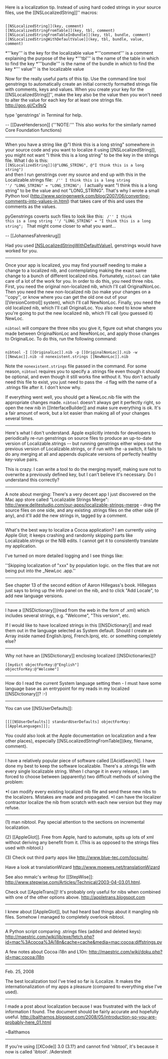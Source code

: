 

Here is a localization tip. Instead of using hard coded strings in your source files, use the [[NSLocalizedString]]'' macros: 
 
<code>
[[NSLocalizedString]](key, comment)
[[NSLocalizedStringFromTable]](key, tbl, comment)
[[NSLocalizedStringFromTableInBundle]](key, tbl, bundle, comment)
[[NSLocalizedStringWithDefaultValue]](key, tbl, bundle, value, comment)
</code>


*'''key''' is the key for the localizable value
*'''comment''' is a comment explaining the purpose of the key
*'''tbl''' is the name of the table in which to find the key
*'''bundle''' is the name of the bundle in which to find the key
*''' value''' is the localizable value


Now for the really useful parts of this tip. Use the command line tool genstrings to automatically create an initial correctly formatted strings file with comments, keys and values. When you create your key for the [[NSLocalizedString]]'', make the key also be the value then you won't need to alter the value for each key for at least one strings file. http://goo.gl/Cx9sQ

type 'genstrings' in Terminal for help.

-- [[DaveHenderson]] ('''NOTE:''' This also works for the similarly named Core Foundation functions)

----
When you have a string like @"I think this is a long string" somewhere in your source code and you want to localize it using [[NSLocalizedString]], you might not want "I think this is a long string" to be the key in the strings file. What I do is this:
<code>
    [[NSLocalizedString]](@"LONG_STRING", @"I think this is a long string") 
</code>
and then I run genstrings over my source and end up with this in the Localizable.strings file:
<code>
    /'' I think this is a long string ''/
    "LONG_STRING" = "LONG_STRING";
</code>
I actually want "I think this is a long string" to be the value and not "LONG_STRING". That's why I wrote a small Python tool (http://www.springenwerk.com/blog/2007/06/converting-comments-into-values-in.html) that takes care of this and uses the comments as the values.

pyGenstrings coverts such files to look like this:
<code>
    /'' I think this is a long string ''/
    "LONG_STRING" = "I think this is a long string";
</code>
That might come closer to what you want...

-- [[JohannesFahrenkrug]]

Had you used [[NSLocalizedStringWithDefaultValue]](), genstrings would have worked for you.

----

Once your app is localized, you may find yourself needing to make a change to a localized nib, and contemplating making the exact same change to a bunch of different localized nibs. Fortunately, <code>nibtool</code> can take care of a lot of the work for you. In order to do this, you need three nibs. First, you need the original non-localized nib, which I'll call O<nowiki/>riginalNonLoc. Then you need the new non-localized nib (so make your changes on a ''copy'', or know where you can get the old one out of your [[VersionControl]] system), which I'll call N<nowiki/>ewNonLoc. Finally, you need the old localized nib, which I'll call O<nowiki/>riginalLoc. You also need to know where you're going to put the new localized nib, which I'll call (you guessed it) N<nowiki/>ewLoc.

<code>nibtool</code> will compare the three nibs you give it, figure out what changes you made between O<nowiki/>riginalNonLoc and N<nowiki/>ewNonLoc, and apply those changes to O<nowiki/>riginalLoc. To do this, run the following command:

<code>
nibtool -I [[OriginalLoc]].nib -p [[OriginalNonLoc]].nib -w [[NewLoc]].nib -d nonexistent.strings [[NewNonLoc]].nib
</code>

Note the <code>nonexistent.strings</code> file passed in the command. For some reason, <code>nibtool</code> requires you to specify a .strings file even though it should be optional, and even though it still works fine without it. You don't actually need this file to exist, you just need to pass the <code>-d</code> flag with the name of a .strings file after it. I don't know why.

If everything went well, you should get a N<nowiki/>ewLoc.nib file with the appropriate changes made. <code>nibtool</code> doesn't always get it perfectly right, so open the new nib in [[InterfaceBuilder]] and make sure everything is ok. It's a fair amount of work, but a lot easier than making all of your changes several times.

----

Here's what I don't understand. Apple explicitly intends for developers to periodically re-run genstrings on source files to produce an up-to-date version of Localizable.strings -- but running genstrings either wipes out the previous version of Localizable.strings, or if run with the -a switch, it fails to do any merging at all and appends duplicate versions of perfectly healthy key-value pairs. 

This is crazy. I can write a tool to do the merging myself, making sure not to overwrite a previously defined key, but I can't believe it's necessary. Do I understand this correctly?

----

A note about merging: There's a very decent app I just discovered on the Mac app store called "Localizable Strings Merge": http://www.delitestudio.com/our-apps/localizable-strings-merge - drag the source files on one side, and any existing .strings files on the other side (if any), and it'll add the new strings in, tagged by a comment.

----

What's the best way to localize a Cocoa application? I am currently  using Apple Glot; it keeps crashing and randomly skipping parts like Localizable.strings or the NIB edits. I cannot get it to consistently translate my application.

I've turned on more detailed logging and I see things like:

''Skipping localization of "xxx" by population logic. on the files that are not being put into the _NewLoc .app.''

----

See chapter 13 of the second edition of Aaron Hillegass's book. Hillegass just says to bring up the info panel on the nib, and to click "Add Locale", to add new language versions.

----

I have a [[NSDictionary]](read from the web in the form of <file>.xml) which includes several strings, e.g. "Welcome", "This version", etc.

If I would like to have localized strings in this [[NSDictionary]] and read them out in the language selected as System default.
Should I create an Array inside named English.lproj, French.lproj, etc. or something completely else?

----

Why not have an [[NSDictionary]] enclosing localized [[NSDictionaries]]?

<code>[[mydict objectForKey:@"English"] objectForKey:@"Welcome"]</code>

----

How do I read the current System language setting then - I must have some language base as an entrypoint for my reads in my localized [[NSDictionary]]? :-)

----

You can use [[NSUserDefaults]]:

<code>
[[[[NSUserDefaults]] standardUserDefaults] objectForKey:[[AppleLanguages]]];
</code>

You could also look at the Apple documentation on localization and a few other places), especially [[NSLocalizedStringFromTable]](key, filename, comment).

----

I have a relatively popular piece of software called [[AcidSearch]]. I have done my best to keep the software localizable. There's a .strings file with every single localizable string. When I change it in every release, I am forced to choose between (apparently) two difficult methods of solving the problem:

*I can modify every existing localized nib file and send these new nibs to the localizers. Mistakes are made and propagated.
*I can have the localizer contractor localize the nib from scratch with each new version but they may refuse.

----

(1) man nibtool.  Pay special attention to the sections on incremental localization.

(2) [[AppleGlot]].  Free from Apple, hard to automate, spits up lots of xml without deriving any benefit from it. (This is as opposed to the strings files used with nibtool.)

(3) Check out third party apps like http://www.blue-tec.com/locsuite/.

Have a look at translationWizard http://www.moewes.net/translationWizard

See also mmalc's writeup for [[StepWise]]: http://www.stepwise.com/Articles/Technical/2003-04-03.01.html.

Check out [[AppleTrans]]!  It's probably only useful for nibs when combined with one of the other options above.  http://appletrans.blogspot.com

----

I knew about [[AppleGlot]], but had heard bad things about it mangling nib files. Somehow I managed to completely overlook nibtool.

----

A Python script comparing .strings files (added and deleted keys):
http://maestric.com/wiki/lib/exe/fetch.php?id=mac%3Acocoa%3Ai18n&cache=cache&media=mac:cocoa:diffstrings.py

A few notes about Cocoa i18n and L10n:
http://maestric.com/wiki/doku.php?id=mac:cocoa:i18n

----
Feb. 25, 2008

The best localization tool I've tried so far is iLocalize. It makes the internationalization of my apps a pleasure (compared to everything else I've used). 

----

I made a post about localization because I was frustrated with the lack of information I found. The document should be fairly accurate and hopefully useful.
http://balthamos.blogspot.com/2008/05/introduction-so-you-are-probably-here_01.html

~Balthamos

----

If you're using [[XCode]] 3.0 (3.1?) and cannot find 'nibtool', it's because it now is called 'ibtool'.
/Aderstedt